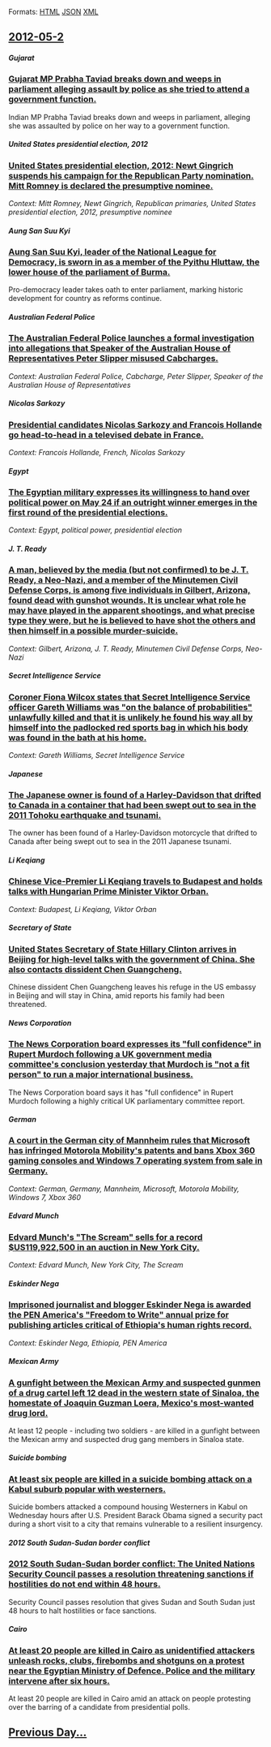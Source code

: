 
Formats: [HTML](2012/05/2/index.html)  [JSON](2012/05/2/index.json)  [XML](2012/05/2/index.xml)  

## [2012-05-2](/news/2012/05/2/index.md)

##### Gujarat
### [Gujarat MP Prabha Taviad breaks down and weeps in parliament alleging assault by police as she tried to attend a government function. ](/news/2012/05/2/gujarat-mp-prabha-taviad-breaks-down-and-weeps-in-parliament-alleging-assault-by-police-as-she-tried-to-attend-a-government-function.md)
Indian MP Prabha Taviad breaks down and weeps in parliament, alleging she was assaulted by police on her way to a government function.

##### United States presidential election, 2012
### [United States presidential election, 2012: Newt Gingrich suspends his campaign for the Republican Party nomination. Mitt Romney is declared the presumptive nominee. ](/news/2012/05/2/united-states-presidential-election-2012-newt-gingrich-suspends-his-campaign-for-the-republican-party-nomination-mitt-romney-is-declared.md)
_Context: Mitt Romney, Newt Gingrich, Republican primaries, United States presidential election, 2012, presumptive nominee_

##### Aung San Suu Kyi
### [Aung San Suu Kyi, leader of the National League for Democracy, is sworn in as a member of the Pyithu Hluttaw, the lower house of the parliament of Burma. ](/news/2012/05/2/aung-san-suu-kyi-leader-of-the-national-league-for-democracy-is-sworn-in-as-a-member-of-the-pyithu-hluttaw-the-lower-house-of-the-parliam.md)
Pro-democracy leader takes oath to enter parliament, marking historic development for country as reforms continue.

##### Australian Federal Police
### [The Australian Federal Police launches a formal investigation into allegations that Speaker of the Australian House of Representatives Peter Slipper misused Cabcharges. ](/news/2012/05/2/the-australian-federal-police-launches-a-formal-investigation-into-allegations-that-speaker-of-the-australian-house-of-representatives-peter.md)
_Context: Australian Federal Police, Cabcharge, Peter Slipper, Speaker of the Australian House of Representatives_

##### Nicolas Sarkozy
### [Presidential candidates Nicolas Sarkozy and Francois Hollande go head-to-head in a televised debate in France. ](/news/2012/05/2/presidential-candidates-nicolas-sarkozy-and-franassois-hollande-go-head-to-head-in-a-televised-debate-in-france.md)
_Context: Francois Hollande, French, Nicolas Sarkozy_

##### Egypt
### [The Egyptian military expresses its willingness to hand over political power on May 24 if an outright winner emerges in the first round of the presidential elections. ](/news/2012/05/2/the-egyptian-military-expresses-its-willingness-to-hand-over-political-power-on-may-24-if-an-outright-winner-emerges-in-the-first-round-of-t.md)
_Context: Egypt, political power, presidential election_

##### J. T. Ready
### [A man, believed by the media (but not confirmed) to be J. T. Ready, a Neo-Nazi, and a member of the Minutemen Civil Defense Corps, is among five individuals in Gilbert, Arizona, found dead with gunshot wounds. It is unclear what role he may have played in the apparent shootings, and what precise type they were, but he is believed to have shot the others and then himself in a possible murder-suicide. ](/news/2012/05/2/a-man-believed-by-the-media-but-not-confirmed-to-be-j-t-ready-a-neo-nazi-and-a-member-of-the-minutemen-civil-defense-corps-is-among.md)
_Context: Gilbert, Arizona, J. T. Ready, Minutemen Civil Defense Corps, Neo-Nazi_

##### Secret Intelligence Service
### [Coroner Fiona Wilcox states that Secret Intelligence Service officer Gareth Williams was "on the balance of probabilities" unlawfully killed and that it is unlikely he found his way all by himself into the padlocked red sports bag in which his body was found in the bath at his home. ](/news/2012/05/2/coroner-fiona-wilcox-states-that-secret-intelligence-service-officer-gareth-williams-was-on-the-balance-of-probabilities-unlawfully-killed.md)
_Context: Gareth Williams, Secret Intelligence Service_

##### Japanese
### [The Japanese owner is found of a Harley-Davidson that drifted to Canada in a container that had been swept out to sea in the 2011 Tohoku earthquake and tsunami. ](/news/2012/05/2/the-japanese-owner-is-found-of-a-harley-davidson-that-drifted-to-canada-in-a-container-that-had-been-swept-out-to-sea-in-the-2011-tahoku-ea.md)
The owner has been found of a Harley-Davidson motorcycle that drifted to Canada after being swept out to sea in the 2011 Japanese tsunami.

##### Li Keqiang
### [Chinese Vice-Premier Li Keqiang travels to Budapest and holds talks with Hungarian Prime Minister Viktor Orban. ](/news/2012/05/2/chinese-vice-premier-li-keqiang-travels-to-budapest-and-holds-talks-with-hungarian-prime-minister-viktor-orba-n.md)
_Context: Budapest, Li Keqiang, Viktor Orban_

##### Secretary of State
### [United States Secretary of State Hillary Clinton arrives in Beijing for high-level talks with the government of China. She also contacts dissident Chen Guangcheng. ](/news/2012/05/2/united-states-secretary-of-state-hillary-clinton-arrives-in-beijing-for-high-level-talks-with-the-government-of-china-she-also-contacts-dis.md)
Chinese dissident Chen Guangcheng leaves his refuge in the US embassy in Beijing and will stay in China, amid reports his family had been threatened.

##### News Corporation
### [The News Corporation board expresses its "full confidence" in Rupert Murdoch following a UK government media committee's conclusion yesterday that Murdoch is "not a fit person" to run a major international business. ](/news/2012/05/2/the-news-corporation-board-expresses-its-full-confidence-in-rupert-murdoch-following-a-uk-government-media-committee-s-conclusion-yesterda.md)
The News Corporation board says it has &quot;full confidence&quot; in Rupert Murdoch following a highly critical UK parliamentary committee report.

##### German
### [A court in the German city of Mannheim rules that Microsoft has infringed Motorola Mobility's patents and bans Xbox 360 gaming consoles and Windows 7 operating system from sale in Germany. ](/news/2012/05/2/a-court-in-the-german-city-of-mannheim-rules-that-microsoft-has-infringed-motorola-mobility-s-patents-and-bans-xbox-360-gaming-consoles-and.md)
_Context: German, Germany, Mannheim, Microsoft, Motorola Mobility, Windows 7, Xbox 360_

##### Edvard Munch
### [Edvard Munch's "The Scream" sells for a record $US119,922,500 in an auction in New York City. ](/news/2012/05/2/edvard-munch-s-the-scream-sells-for-a-record-us119-922-500-in-an-auction-in-new-york-city.md)
_Context: Edvard Munch, New York City, The Scream_

##### Eskinder Nega
### [Imprisoned journalist and blogger Eskinder Nega is awarded the PEN America's "Freedom to Write" annual prize for publishing articles critical of Ethiopia's human rights record. ](/news/2012/05/2/imprisoned-journalist-and-blogger-eskinder-nega-is-awarded-the-pen-america-s-freedom-to-write-annual-prize-for-publishing-articles-critica.md)
_Context: Eskinder Nega, Ethiopia, PEN America_

##### Mexican Army
### [A gunfight between the Mexican Army and suspected gunmen of a drug cartel left 12 dead in the western state of Sinaloa, the homestate of Joaquin Guzman Loera, Mexico's most-wanted drug lord. ](/news/2012/05/2/a-gunfight-between-the-mexican-army-and-suspected-gunmen-of-a-drug-cartel-left-12-dead-in-the-western-state-of-sinaloa-the-homestate-of-joa.md)
At least 12 people - including two soldiers - are killed in a gunfight between the Mexican army and suspected drug gang members in Sinaloa state.

##### Suicide bombing
### [At least six people are killed in a suicide bombing attack on a Kabul suburb popular with westerners. ](/news/2012/05/2/at-least-six-people-are-killed-in-a-suicide-bombing-attack-on-a-kabul-suburb-popular-with-westerners.md)
Suicide bombers attacked a compound housing Westerners in Kabul on Wednesday hours after U.S. President Barack Obama signed a security pact during a short visit to a city that remains vulnerable to a resilient insurgency.

##### 2012 South Sudan-Sudan border conflict
### [2012 South Sudan-Sudan border conflict: The United Nations Security Council passes a resolution threatening sanctions if hostilities do not end within 48 hours. ](/news/2012/05/2/2012-south-sudanasudan-border-conflict-the-united-nations-security-council-passes-a-resolution-threatening-sanctions-if-hostilities-do-no.md)
Security Council passes resolution that gives Sudan and South Sudan just 48 hours to halt hostilities or face sanctions.

##### Cairo
### [At least 20 people are killed in Cairo as unidentified attackers unleash rocks, clubs, firebombs and shotguns on a protest near the Egyptian Ministry of Defence. Police and the military intervene after six hours. ](/news/2012/05/2/at-least-20-people-are-killed-in-cairo-as-unidentified-attackers-unleash-rocks-clubs-firebombs-and-shotguns-on-a-protest-near-the-egyptian.md)
At least 20 people are killed in Cairo amid an attack on people protesting over the barring of a candidate from presidential polls.

## [Previous Day...](/news/2012/05/1/index.md)

